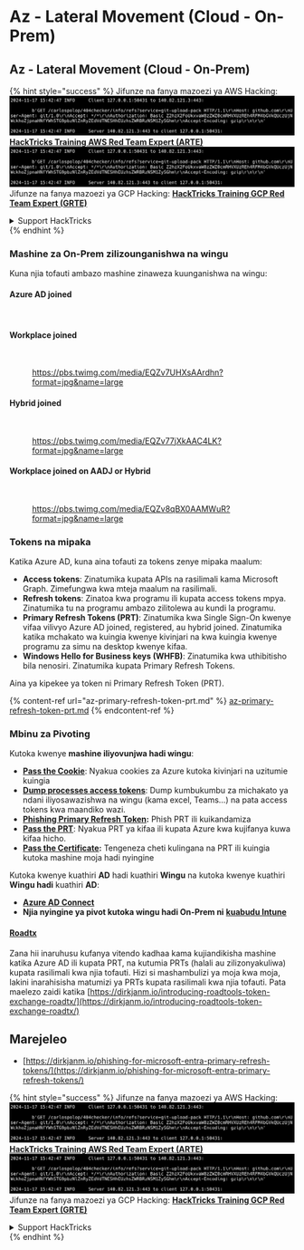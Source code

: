 # Az - Lateral Movement (Cloud - On-Prem)

## Az - Lateral Movement (Cloud - On-Prem)

{% hint style="success" %}
Jifunze na fanya mazoezi ya AWS Hacking:<img src="../../../.gitbook/assets/image (1).png" alt="" data-size="line">[**HackTricks Training AWS Red Team Expert (ARTE)**](https://training.hacktricks.xyz/courses/arte)<img src="../../../.gitbook/assets/image (1).png" alt="" data-size="line">\
Jifunze na fanya mazoezi ya GCP Hacking: <img src="../../../.gitbook/assets/image (2).png" alt="" data-size="line">[**HackTricks Training GCP Red Team Expert (GRTE)**<img src="../../../.gitbook/assets/image (2).png" alt="" data-size="line">](https://training.hacktricks.xyz/courses/grte)

<details>

<summary>Support HackTricks</summary>

* Angalia [**mpango wa usajili**](https://github.com/sponsors/carlospolop)!
* **Jiunge na** 💬 [**kikundi cha Discord**](https://discord.gg/hRep4RUj7f) au [**kikundi cha telegram**](https://t.me/peass) au **tufuatilie** kwenye **Twitter** 🐦 [**@hacktricks\_live**](https://twitter.com/hacktricks\_live)**.**
* **Shiriki mbinu za hacking kwa kuwasilisha PRs kwa** [**HackTricks**](https://github.com/carlospolop/hacktricks) na [**HackTricks Cloud**](https://github.com/carlospolop/hacktricks-cloud) repos za github.

</details>
{% endhint %}

### Mashine za On-Prem zilizounganishwa na wingu

Kuna njia tofauti ambazo mashine zinaweza kuunganishwa na wingu:

#### Azure AD joined

<figure><img src="../../../.gitbook/assets/image (259).png" alt=""><figcaption></figcaption></figure>

#### Workplace joined

<figure><img src="../../../.gitbook/assets/image (222).png" alt=""><figcaption><p><a href="https://pbs.twimg.com/media/EQZv7UHXsAArdhn?format=jpg&#x26;name=large">https://pbs.twimg.com/media/EQZv7UHXsAArdhn?format=jpg&#x26;name=large</a></p></figcaption></figure>

#### Hybrid joined

<figure><img src="../../../.gitbook/assets/image (178).png" alt=""><figcaption><p><a href="https://pbs.twimg.com/media/EQZv77jXkAAC4LK?format=jpg&#x26;name=large">https://pbs.twimg.com/media/EQZv77jXkAAC4LK?format=jpg&#x26;name=large</a></p></figcaption></figure>

#### Workplace joined on AADJ or Hybrid

<figure><img src="../../../.gitbook/assets/image (252).png" alt=""><figcaption><p><a href="https://pbs.twimg.com/media/EQZv8qBX0AAMWuR?format=jpg&#x26;name=large">https://pbs.twimg.com/media/EQZv8qBX0AAMWuR?format=jpg&#x26;name=large</a></p></figcaption></figure>

### Tokens na mipaka <a href="#tokens-and-limitations" id="tokens-and-limitations"></a>

Katika Azure AD, kuna aina tofauti za tokens zenye mipaka maalum:

* **Access tokens**: Zinatumika kupata APIs na rasilimali kama Microsoft Graph. Zimefungwa kwa mteja maalum na rasilimali.
* **Refresh tokens**: Zinatoa kwa programu ili kupata access tokens mpya. Zinatumika tu na programu ambazo zilitolewa au kundi la programu.
* **Primary Refresh Tokens (PRT)**: Zinatumika kwa Single Sign-On kwenye vifaa vilivyo Azure AD joined, registered, au hybrid joined. Zinatumika katika mchakato wa kuingia kwenye kivinjari na kwa kuingia kwenye programu za simu na desktop kwenye kifaa.
* **Windows Hello for Business keys (WHFB)**: Zinatumika kwa uthibitisho bila nenosiri. Zinatumika kupata Primary Refresh Tokens.

Aina ya kipekee ya token ni Primary Refresh Token (PRT).

{% content-ref url="az-primary-refresh-token-prt.md" %}
[az-primary-refresh-token-prt.md](az-primary-refresh-token-prt.md)
{% endcontent-ref %}

### Mbinu za Pivoting

Kutoka kwenye **mashine iliyovunjwa hadi wingu**:

* [**Pass the Cookie**](az-pass-the-cookie.md): Nyakua cookies za Azure kutoka kivinjari na uzitumie kuingia
* [**Dump processes access tokens**](az-processes-memory-access-token.md): Dump kumbukumbu za michakato ya ndani iliyosawazishwa na wingu (kama excel, Teams...) na pata access tokens kwa maandiko wazi.
* [**Phishing Primary Refresh Token**](az-phishing-primary-refresh-token-microsoft-entra.md)**:** Phish PRT ili kuikandamiza
* [**Pass the PRT**](pass-the-prt.md): Nyakua PRT ya kifaa ili kupata Azure kwa kujifanya kuwa kifaa hicho.
* [**Pass the Certificate**](az-pass-the-certificate.md)**:** Tengeneza cheti kulingana na PRT ili kuingia kutoka mashine moja hadi nyingine

Kutoka kwenye kuathiri **AD** hadi kuathiri **Wingu** na kutoka kwenye kuathiri **Wingu hadi** kuathiri **AD**:

* [**Azure AD Connect**](azure-ad-connect-hybrid-identity/)
* **Njia nyingine ya pivot kutoka wingu hadi On-Prem ni** [**kuabudu Intune**](../az-services/intune.md)

#### [Roadtx](https://github.com/dirkjanm/ROADtools)

Zana hii inaruhusu kufanya vitendo kadhaa kama kujiandikisha mashine katika Azure AD ili kupata PRT, na kutumia PRTs (halali au zilizonyakuliwa) kupata rasilimali kwa njia tofauti. Hizi si mashambulizi ya moja kwa moja, lakini inarahisisha matumizi ya PRTs kupata rasilimali kwa njia tofauti. Pata maelezo zaidi katika [https://dirkjanm.io/introducing-roadtools-token-exchange-roadtx/](https://dirkjanm.io/introducing-roadtools-token-exchange-roadtx/)

## Marejeleo

* [https://dirkjanm.io/phishing-for-microsoft-entra-primary-refresh-tokens/](https://dirkjanm.io/phishing-for-microsoft-entra-primary-refresh-tokens/)

{% hint style="success" %}
Jifunze na fanya mazoezi ya AWS Hacking:<img src="../../../.gitbook/assets/image (1).png" alt="" data-size="line">[**HackTricks Training AWS Red Team Expert (ARTE)**](https://training.hacktricks.xyz/courses/arte)<img src="../../../.gitbook/assets/image (1).png" alt="" data-size="line">\
Jifunze na fanya mazoezi ya GCP Hacking: <img src="../../../.gitbook/assets/image (2).png" alt="" data-size="line">[**HackTricks Training GCP Red Team Expert (GRTE)**<img src="../../../.gitbook/assets/image (2).png" alt="" data-size="line">](https://training.hacktricks.xyz/courses/grte)

<details>

<summary>Support HackTricks</summary>

* Angalia [**mpango wa usajili**](https://github.com/sponsors/carlospolop)!
* **Jiunge na** 💬 [**kikundi cha Discord**](https://discord.gg/hRep4RUj7f) au [**kikundi cha telegram**](https://t.me/peass) au **tufuatilie** kwenye **Twitter** 🐦 [**@hacktricks\_live**](https://twitter.com/hacktricks\_live)**.**
* **Shiriki mbinu za hacking kwa kuwasilisha PRs kwa** [**HackTricks**](https://github.com/carlospolop/hacktricks) na [**HackTricks Cloud**](https://github.com/carlospolop/hacktricks-cloud) repos za github.

</details>
{% endhint %}
